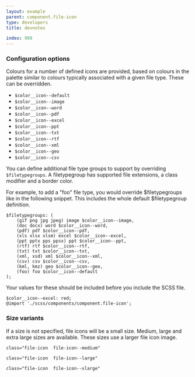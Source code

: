 ```yaml
---
layout: example
parent: component.file-icon
type: developers
title: devnotes

index: 999
---
```

### Configuration options

Colours for a number of defined icons are provided, based on colours in the palette similar to colours typically associated with a given file type. These can be overridden.

* `$color__icon--default`
* `$color__icon--image`
* `$color__icon--word`
* `$color__icon--pdf`
* `$color__icon--excel`
* `$color__icon--ppt`
* `$color__icon--txt`
* `$color__icon--rtf`
* `$color__icon--xml`
* `$color__icon--geo`
* `$color__icon--csv`

You can define additional file type groups to support by overriding `$filetypegroups`. A filetypegroup has supported file extensions, a class modifier and a border color.

For example, to add a "foo" file type, you would override $filetypegroups like in the following snippet. This includes the whole default $filetypegroup definition.

    $filetypegroups: (
        (gif png jpg jpeg) image $color__icon--image,
        (doc docx) word $color__icon--word,
        (pdf) pdf $color__icon--pdf,
        (xls xlsx xlsm) excel $color__icon--excel,
        (ppt pptx pps ppsx) ppt $color__icon--ppt,
        (rtf) rtf $color__icon--rtf,
        (txt) txt $color__icon--txt,
        (xml, xsd) xml $color__icon--xml,
        (csv) csv $color__icon--csv,
        (kml, kmz) geo $color__icon--geo,
        (foo) foo $color__icon--default
    );

Your values for these should be included before you include the SCSS file.

    $color__icon--excel: red;
    @import './scss/components/component.file-icon';

### Size variants

If a size is not specified, file icons will be a small size. Medium, large and extra large sizes are available. These sizes use a larger file icon image.

`class="file-icon  file-icon--medium"`

`class="file-icon  file-icon--large"`

`class="file-icon  file-icon--xlarge"`
